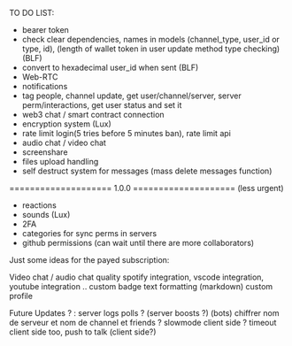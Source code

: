 TO DO LIST:

- bearer token
- check clear dependencies, names in models (channel_type, user_id or type, id), (length of wallet token in user update method type checking) (BLF)
- convert to hexadecimal user_id when sent (BLF)
- Web-RTC
- notifications
- tag people, channel update, get user/channel/server, server perm/interactions, get user status and set it
- web3 chat / smart contract connection
- encryption system (Lux)
- rate limit login(5 tries before 5 minutes ban), rate limit api
- audio chat / video chat
- screenshare
- files upload handling
- self destruct system for messages (mass delete messages function)

==================== 1.0.0 ==================== (less urgent)
- reactions
- sounds (Lux)
- 2FA
- categories for sync perms in servers
- github permissions (can wait until there are more collaborators)


Just some ideas for the payed subscription:

   Video chat / audio chat quality
   spotify integration, vscode integration, youtube integration ..
   custom badge 
   text formatting (markdown)
   custom profile

Future Updates ? :
   server logs
   polls ?
   (server boosts ?)
   (bots)
   chiffrer nom de serveur et nom de channel et friends ?
   slowmode client side ? timeout client side too, push to talk (client side?)